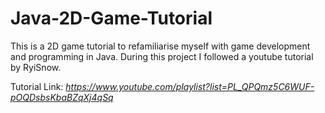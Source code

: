 # Java-2D-Game-Tutorial
This is a 2D game tutorial to refamiliarise myself with game development and programming in Java. During this project I followed a youtube tutorial by RyiSnow.

Tutorial Link: <i>https://www.youtube.com/playlist?list=PL_QPQmz5C6WUF-pOQDsbsKbaBZqXj4qSq<i>
